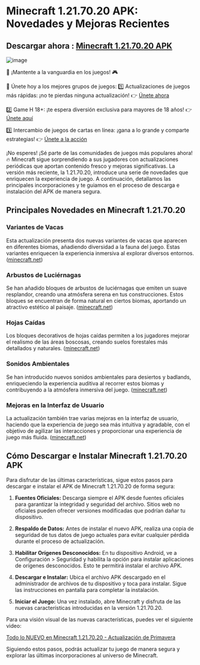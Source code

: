 # Minecraft 1.21.70.20 APK: Novedades y Mejoras Recientes

## Descargar ahora : [Minecraft 1.21.70.20 APK](https://apkfyp.com/minecraft-1217020.html)

![image](https://github.com/user-attachments/assets/ad495a7d-865b-4016-aa1c-605312471bec)

🚀 ¡Mantente a la vanguardia en los juegos! 🎮

📢 Únete hoy a los mejores grupos de juegos:
1️⃣ Actualizaciones de juegos más rápidas: ¡no te pierdas ninguna actualización!
👉 [Únete ahora](https://t.me/apk_fyp)

2️⃣ Game H 18+: ¡te espera diversión exclusiva para mayores de 18 años!
👉 [Únete aquí](https://t.me/apkfypgame18)

3️⃣ Intercambio de juegos de cartas en línea: ¡gana a lo grande y comparte estrategias!
👉 [Únete a la acción](https://t.me/apkfypslotgamea)

¡No esperes! ¡Sé parte de las comunidades de juegos más populares ahora! 🔥
Minecraft sigue sorprendiendo a sus jugadores con actualizaciones periódicas que aportan contenido fresco y mejoras significativas. La versión más reciente, la 1.21.70.20, introduce una serie de novedades que enriquecen la experiencia de juego. A continuación, detallamos las principales incorporaciones y te guiamos en el proceso de descarga e instalación del APK de manera segura.

## Principales Novedades en Minecraft 1.21.70.20

### Variantes de Vacas

Esta actualización presenta dos nuevas variantes de vacas que aparecen en diferentes biomas, añadiendo diversidad a la fauna del juego. Estas variantes enriquecen la experiencia inmersiva al explorar diversos entornos. ([minecraft.net](https://www.minecraft.net/en-us/article/minecraft-preview-1-21-70-20?utm_source=chatgpt.com))

### Arbustos de Luciérnagas

Se han añadido bloques de arbustos de luciérnagas que emiten un suave resplandor, creando una atmósfera serena en tus construcciones. Estos bloques se encuentran de forma natural en ciertos biomas, aportando un atractivo estético al paisaje. ([minecraft.net](https://www.minecraft.net/en-us/article/minecraft-preview-1-21-70-20?utm_source=chatgpt.com))

### Hojas Caídas

Los bloques decorativos de hojas caídas permiten a los jugadores mejorar el realismo de las áreas boscosas, creando suelos forestales más detallados y naturales. ([minecraft.net](https://www.minecraft.net/en-us/article/minecraft-preview-1-21-70-20?utm_source=chatgpt.com))

### Sonidos Ambientales

Se han introducido nuevos sonidos ambientales para desiertos y badlands, enriqueciendo la experiencia auditiva al recorrer estos biomas y contribuyendo a la atmósfera inmersiva del juego. ([minecraft.net](https://www.minecraft.net/en-us/article/minecraft-preview-1-21-70-20?utm_source=chatgpt.com))

### Mejoras en la Interfaz de Usuario

La actualización también trae varias mejoras en la interfaz de usuario, haciendo que la experiencia de juego sea más intuitiva y agradable, con el objetivo de agilizar las interacciones y proporcionar una experiencia de juego más fluida. ([minecraft.net](https://www.minecraft.net/en-us/article/minecraft-preview-1-21-70-20?utm_source=chatgpt.com))

## Cómo Descargar e Instalar Minecraft 1.21.70.20 APK

Para disfrutar de las últimas características, sigue estos pasos para descargar e instalar el APK de Minecraft 1.21.70.20 de forma segura:

1. **Fuentes Oficiales:** Descarga siempre el APK desde fuentes oficiales para garantizar la integridad y seguridad del archivo. Sitios web no oficiales pueden ofrecer versiones modificadas que podrían dañar tu dispositivo.

2. **Respaldo de Datos:** Antes de instalar el nuevo APK, realiza una copia de seguridad de tus datos de juego actuales para evitar cualquier pérdida durante el proceso de actualización.

3. **Habilitar Orígenes Desconocidos:** En tu dispositivo Android, ve a Configuración > Seguridad y habilita la opción para instalar aplicaciones de orígenes desconocidos. Esto te permitirá instalar el archivo APK.

4. **Descargar e Instalar:** Ubica el archivo APK descargado en el administrador de archivos de tu dispositivo y toca para instalar. Sigue las instrucciones en pantalla para completar la instalación.

5. **Iniciar el Juego:** Una vez instalado, abre Minecraft y disfruta de las nuevas características introducidas en la versión 1.21.70.20.

Para una visión visual de las nuevas características, puedes ver el siguiente video:

[Todo lo NUEVO en Minecraft 1.21.70.20 - Actualización de Primavera](https://www.youtube.com/watch?v=hrbVoVhXA9o&utm_source=chatgpt.com)


Siguiendo estos pasos, podrás actualizar tu juego de manera segura y explorar las últimas incorporaciones al universo de Minecraft. 
